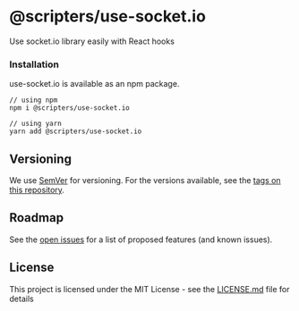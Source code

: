 # @scripters/use-socket.io

Use socket.io library easily with React hooks

### Installation

use-socket.io is available as an npm package.

```
// using npm
npm i @scripters/use-socket.io

// using yarn
yarn add @scripters/use-socket.io
```

## Versioning

We use [SemVer](http://semver.org/) for versioning. For the versions available, see the [tags on this repository](https://github.com/scripters-dev/use-socket.io/tags). 

## Roadmap
See the [open issues]() for a list of proposed features (and known issues).

## License

This project is licensed under the MIT License - see the [LICENSE.md](LICENSE.md) file for details
